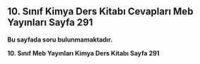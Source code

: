 ## 10. Sınıf Kimya Ders Kitabı Cevapları Meb Yayınları Sayfa 291

**Bu sayfada soru bulunmamaktadır.**

**10. Sınıf Meb Yayınları Kimya Ders Kitabı Sayfa 291**